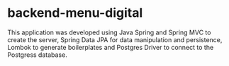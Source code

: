 # backend-menu-digital
This application was developed using Java Spring and Spring MVC to create the server, Spring Data JPA for data manipulation and persistence, Lombok to generate boilerplates and Postgres Driver to connect to the Postgress database.
